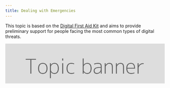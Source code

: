 ```yaml
---
title: Dealing with Emergencies
---
```

This topic is based on the [Digital First Aid Kit](http://digitaldefenders.org/digitalfirstaid/) and aims to provide preliminary support for people facing the most common types of digital threats.

![](banner.png "Illustrate the content of the whole topic")
